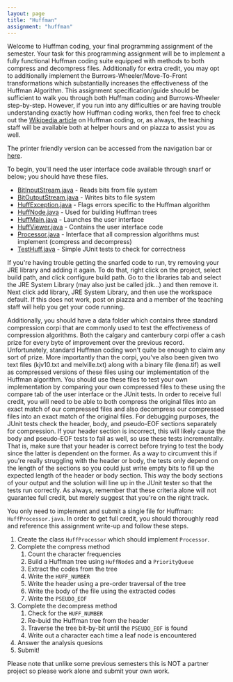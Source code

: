 ```yaml
---
layout: page
title: "Huffman"
assignment: "huffman"
---
```


Welcome to Huffman coding, your final programming assignment of the semester.  Your task for this programming assignment will be to implement a fully functional Huffman coding suite equipped with methods to both compress and decompress files.  Additionally for extra credit, you may opt to additionally implement the Burrows-Wheeler/Move-To-Front transformations which substantially increases the effectiveness of the Huffman Algorithm.  This assignment specification/guide should be sufficient to walk you through both Huffman coding and Burrows-Wheeler step-by-step.  However, if you run into any difficulties or are having trouble understanding exactly how Huffman coding works, then feel free to check out the [Wikipedia article](https://en.wikipedia.org/wiki/Huffman_coding) on Huffman coding, or, as always, the teaching staff will be available both at helper hours and on piazza to assist you as well.

The printer friendly version can be accessed from the navigation bar or [here](printer-friendly.html).

To begin, you'll need the user interface code available through snarf or below; you should have these files.

- [BitInputStream.java](code/BitInputStream.html) - Reads bits from file system
- [BitOutputStream.java](code/BitOutputputStream.html) - Writes bits to file system
- [HuffException.java](code/HuffException.html) - Flags errors specific to the Huffman algorithm
- [HuffNode.java](code/HuffNode.html) - Used for building Huffman trees
- [HuffMain.java](code/HuffMain.html) - Launches the user interface
- [HuffViewer.java](code/HuffViewer.html) - Contains the user interface code
- [Processor.java](code/Processor.html) - Interface that all compression algorithms must implement (compress and decompress)
- [TestHuff.java](code/TestHuff.html) - Simple JUnit tests to check for correctness

If you're having trouble getting the snarfed code to run, try removing your JRE library and adding it again.  To do that, right click on the project, select build path, and click configure build path.  Go to the libraries tab and select the JRE System Library (may also just be called jdk...) and then remove it.  Next click add library, JRE System Library, and then use the workspace default.  If this does not work, post on piazza and a member of the teaching staff will help you get your code running.

Additionally, you should have a data folder which contains three standard compression corpi that are commonly used to test the effectiveness of compression algorithms.  Both the calgary and canterbury corpi offer a cash prize for every byte of improvement over the previous record.  Unfortunately, standard Huffman coding won't quite be enough to claim any sort of prize.  More importantly than the corpi, you've also been given two text files (kjv10.txt and melville.txt) along with a binary file (lena.tif) as well as compressed versions of these files using our implementation of the Huffman algorithm.  You should use these files to test your own implementation by comparing your own compressed files to these using the compare tab of the user interface or the JUnit tests.  In order to receive full credit, you will need to be able to both compress the original files into an exact match of our compressed files and also decompress our compressed files into an exact match of the original files.  For debugging purposes, the JUnit tests check the header, body, and pseudo-EOF sections separately for compression.  If your header section is incorrect, this will likely cause the body and pseudo-EOF tests to fail as well, so use these tests incrementally.  That is, make sure that your header is correct before trying to test the body since the latter is dependent on the former.  As a way to circumvent this if you're really struggling with the header or body, the tests only depend on the length of the sections so you could just write empty bits to fill up the expected length of the header or body section.  This way the body sections of your output and the solution will line up in the JUnit tester so that the tests run correctly.  As always, remember that these criteria alone will not guarantee full credit, but merely suggest that you're on the right track.

You only need to implement and submit a single file for Huffman: `HuffProcessor.java`.  In order to get full credit, you should thoroughly read and reference this assignment write-up and follow these steps.

1. Create the class `HuffProcessor` which should implement `Processor`.
2. Complete the compress method
    1. Count the character frequencies
    2. Build a Huffman tree using `HuffNode`s and a `PriorityQueue`
    3. Extract the codes from the tree
    4. Write the `HUFF_NUMBER`
    5. Write the header using a pre-order traversal of the tree
    6. Write the body of the file using the extracted codes
    7. Write the `PSEUDO_EOF`
3. Complete the decompress method
    1. Check for the `HUFF_NUMBER`
    2. Re-buid the Huffman tree from the header
    3. Traverse the tree bit-by-bit until the `PSEUDO_EOF` is found
    4. Write out a character each time a leaf node is encountered
4. Answer the analysis quesions
5. Submit!

Please note that unlike some previous semesters this is NOT a partner project so please work alone and submit your own work.
